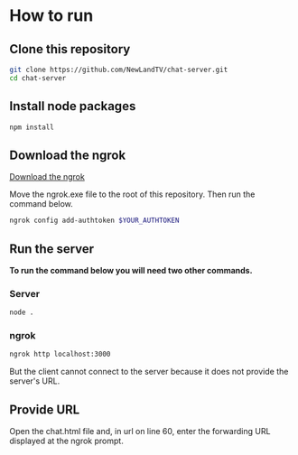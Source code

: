 # How to run

## Clone this repository

```sh
git clone https://github.com/NewLandTV/chat-server.git
cd chat-server
```

## Install node packages

```sh
npm install
```

## Download the ngrok

[Download the ngrok](https://ngrok.com/download)

Move the ngrok.exe file to the root of this repository. Then run the command below.

```sh
ngrok config add-authtoken $YOUR_AUTHTOKEN
```

## Run the server

**To run the command below you will need two other commands.**

### Server

```sh
node .
```

### ngrok

```sh
ngrok http localhost:3000
```

But the client cannot connect to the server because it does not provide the server's URL.

## Provide URL

Open the chat.html file and, in url on line 60, enter the forwarding URL displayed at the ngrok prompt.
